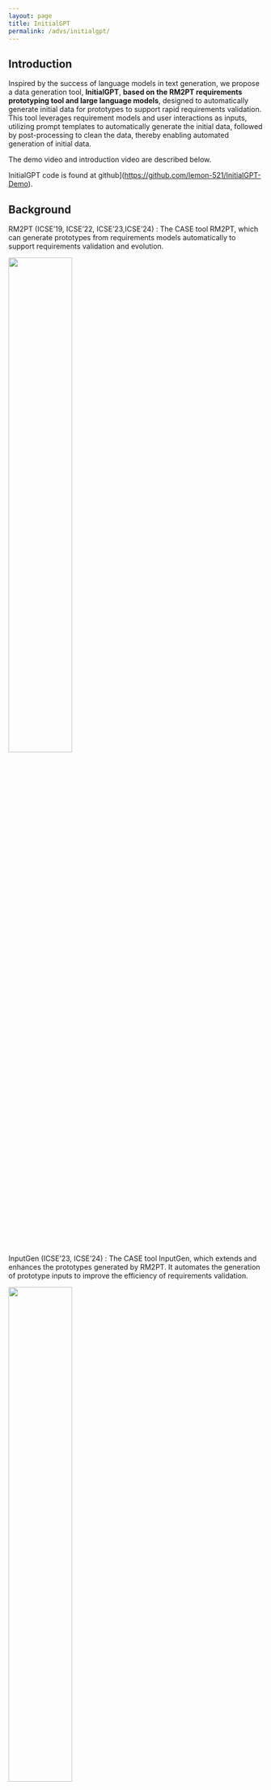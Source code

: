 ```yaml
---
layout: page
title: InitialGPT
permalink: /advs/initialgpt/
---
```


## Introduction

Inspired by the success of language models in text generation, we propose a data generation tool, **InitialGPT**, **based on the RM2PT requirements prototyping tool and large language models**, designed to automatically generate initial data for prototypes to support rapid requirements validation. This tool leverages requirement models and user interactions as inputs, utilizing prompt templates to automatically generate the initial data, followed by post-processing to clean the data, thereby enabling automated generation of initial data. 

The demo video and introduction video are described below.

InitialGPT code is found at github](https://github.com/lemon-521/InitialGPT-Demo).



## Background 

RM2PT (ICSE’19, ICSE’22, ICSE’23,ICSE’24) :  The CASE tool RM2PT, which can generate prototypes from requirements models automatically to support requirements validation and evolution. 

<img src="../../imgs/InputGen/New1.png" alt="" width="50%" height="50%" />

InputGen (ICSE’23, ICSE’24) :  The CASE tool InputGen, which extends and enhances the prototypes generated by RM2PT. It automates the generation of prototype inputs to improve the efficiency of requirements validation.

<img src="../../imgs/InputGen/New2.png" alt="" width="50%" height="50%" />

InitialGPT is a tool that extends the functionality of RM2PT and InputGen. 

<img src="../../imgs/InputGen/new3.png" alt="" width="70%" height="70%" />



## Motivation

**The video cast its motivation is listed as follows (Youtube): **

<iframe class="uk-width-1-3@m" width="560" height="315" src="https://www.youtube.com/embed/6EGOWbwEUnE" frameborder="1" allow="accelerometer; autoplay; encrypted-media; gyroscope; picture-in-picture" allowfullscreen>InitialGPT Youtube Video</iframe>



**InitialGPT's tool demo features as shown below (Youtube):**

<iframe class="uk-width-1-3@m" width="560" height="315" src="https://www.youtube.com/embed/K5lhoRyC4XM" frameborder="1" allow="accelerometer; autoplay; encrypted-media; gyroscope; picture-in-picture" allowfullscreen>InitialGPT Youtube Video</iframe>



## InitialGPT

**InitialGPT** is a data generation tool **based on the RM2PT requirements prototyping tool and large language models** aimed at automating the generation of initial data for prototypes to support rapid requirements validation. 

### Features

**Automatic generation of prompt templates**: On the one hand, InitialGPT extracts domain conceptual information from the requirement model, on the other hand, the tool automatically generates requirement information through interaction with the user, and finally generates prompt templates by combining other pre-processed information.

**Automatic data generation and post-processing**: We design a method to cope with the limitations of api request length and request number of LLMs, and perform data cleansing and re-generation by setting up post-processing rules to ensure that a large amount of reasonable initial data is generated without duplication.

**Data Evaluation**: We propose a set of initial data generation evaluation metrics oriented to requirements validation to ensure data quality.

The workflow of InitialGPT is shown in Fig:

<img src="../../imgs/InputGen/new5.png" alt="" width="80%" height="80%" />

An overview figure of InitialGPT is shown in Fig:

<img src="../../imgs/InputGen/new4.png" alt="" width="80%" height="80%" />



## InitialGPT Installation



### RM2PT with Integration of InitialGPT tool

In the meantime, we've packaged all of the RM2PT integration for the tool [here](https://github.com/lemon-521/InitialGPT-Demo/releases/download/2.0/RM2PT_InitialGPT_win32.win32.x86_64.zip). 



#### Prequest

InitialGPT is an advanced feature of **RM2PT**. We recommend you to use InitialGPT in RM2PT. If you don't have RM2PT, download [here](https://ai4se.com/downloads/).

### Installation

Here is the step-by-step installation. Click [here](https://github.com/lemon-521/InitialGPT-Demo/releases/download/1.0/com.rm2pt.generator.initialgpt.updatesite-1.0.0-SNAPSHOT.zip) to download InitialGPT. Follow the steps below to install.

<img src="../../imgs/InputGen/2offline.png" alt="2offline" width="70%" height="70%" />

<img src="../../imgs/InputGen/InitialGPTchoosepackage1.png" alt="3load" width="70%" height="70%" />

<img src="../../imgs/InputGen/4add.png" alt="4add" width="70%" height="70%" />

<img src="../../imgs/InputGen/InitialGPT333.png" alt="InitialGPT333" width="70%" height="70%" />

<img src="../../imgs/InputGen/6installanyway.png" alt="6installanyway" width="70%" height="70%" />


## InitialGPT Tutorial

You can view the demo video before installing(in the motivation section).

### Prerequest

In order to generate the prototype initial data, you need a requirement model, the **RM2PT project**. For creating or importing a RM2PT project，you can see the tutorial [here](https://ai4se.com/tutorial/user/create_new_project). We recommend importing RM2PT projects from Git, which is avaliable at [CaseStudies](https://github.com/RM2PT/CaseStudies).


### Input of InitialGPT — Requirements Model

<img src="../../imgs/InputGen/InitialGPT_Overview_10.png" alt="InitialGPT_Overview_10" width="70%" height="70%" />

<img src="../../imgs/InputGen/rm.png" alt="rm" width="80%" height="80%" />

The input to InitialGPT is a UML requirements model with OCL constraints. The model includes: a conceptual class diagram, a use case diagram, system sequence diagrams, contracts of and system operations.

- **A conceptual class diagram:** A conceptual class diagram is a concept-relation model, which illustrates abstract and meaningful concepts and their relations in the problem domain, in which the concepts are specified as classes, the relations of the concepts are specified as the associations between the classes, and the properties of the concepts are specified as the attributes of the classes.

- **A use case diagram:** A use case diagram captures domain processes as use cases in terms of interactions between the system and its users. It contains a set of use cases for a system, actors represented a type of users of the system or external systems that the system interacts with, the relations between the actors and these use cases, and relations among use cases.

- **System sequence diagrams:** A system sequence diagram describes a particular domain process of a use case. It contains the actors that interact with the system, the system and the system events that the actors generate, their order, and inter-system events. Compared with the sequence diagram in design models, a system sequence diagram treats all systems as a black box and contains system events across the system boundary between actors and systems without object lifelines and internal interactions between objects.

- **Contracts of system operations:** The contract of a system operation specifies the conditions that the state of the system is assumed to satisfy before the execution of the system operation, called the pre-condition and the conditions that the system state is required to satisfy after the execution (if it terminated), called the post-condition of the system operation. Typically, the pre-condition specifies the properties of the system state that need to be checked when system operation is to be executed, and the postcondition defines the possible changes that the execution of the system operation is to realize.

### Input of InitialGPT — Prompt Template
A good prompt template approach is the key to data generation, which can effectively prompt the large language model to generate data so as to better utilize the performance of the large model. 

Since ChatGPT has the limitation of data response time and length for the api usage, we have designed two sets of templates for ChatGPT, which are used for generating general amount of data and large amount of data respectively.

<img src="../../imgs/InputGen/InitialGPT_Overview11.png.png" alt="InitialGPT_Overview11" width="70%" height="70%" />

### Prompt Template

We have designed a corresponding prompt generation template as shown in the figure:

<img src="../../imgs/InputGen/new15.png" alt="InitialGPT_Overview11" width="80%" height="80%" />

#### General Prompt Template

The general prompt template consists of three main components. The Initial Information Prompt is a well-tested general prompt, the Input section consists of user interaction information and domain entity information automatically generated by the requirements model, and the Output section specifies the format of the output data.
<img src="../../imgs/InputGen/GeneralFarmat.png" alt="GeneralFarmat" width="70%" height="70%" />

#### Large Prompt Template
The Large Data Amount Prompt Template is similar to the General Prompt Template, but is generated for a single entity, 40 at one time, and post-processed until the final required number is fully generated.
<img src="../../imgs/InputGen/largeFarmat.png" alt="largeFarmat" width="70%" height="70%" />

### 1) Generate a prototype from the requirement model
After you import a requirements model, first, we use the RM2PT to generate a prototype from the requirements model by right click on `cocome.remodel` -> `RM2PT`-> `OO Prototype`-> ` Generate Desktop Prototype`

<img src="../../imgs/InputGen/10generateprototype.png" alt="10generateprototype" width="70%" height="70%" />

### 2) Run the InitialGPT tool to refactor and enhance the prototype
after you generate a prototype, we use the InitialGPT to refactor the prototype from the requirements model by right click on `cocome.remodel` -> `RM2PT-dev`-> `InitialGPT`, and update the project.

<img src="../../imgs/InputGen/InitialGPT9refactor.png" alt="InitialGPT9refactor" width="70%" height="70%" />

### 3) The third step is to run the refactored prototype
Run the refactored prototype to validate the requirements by right click on `COCOMEPrototype` -> `pom.xml`-> `run`-> `maven build`
.
<img src="../../imgs/InputGen/8runprototype.png" alt="8runprototype" width="70%" height="70%" />

### 4) Generate the initial data to validate the requirements.


### The Output of InitialGPT

After automatically refactoring and enhancing the generated prototype by the tool InitialGPT, the enhanced prototype contains two advantages as follows:

- **Automatic initial data generation of prototypes**. The enhanced prototypes can automatically generate large amounts of prototype initial data for requirements validation via a large language model.

- **Automatic Data Prompts Generation for large language models**. A method is proposed to automatically generate prompts for large language models based on the requirement model, aiming to prompt GPT-3.5 to generate more compliant, reasonable, and effective data that satisfies the requirements.

- **Automated evaluation of generated data**. To facilitate users in quickly understanding data quality, we have designed an automatic evaluation feature based on specific metrics.


### For the CoCoME example
In the system status, Click on the initial data generation button and in the data generation screen
<img src="../../imgs/InputGen/InitialGPT_chushi.png" alt="InitialGPT_chushi" width="70%" height="70%" />

1. The first step is to select a model. The current models used are gpt-4o, gpt-4 and gpt-3.5-turbo; more large language models will be added later.

  <img src="../../imgs/InputGen/new6.png" alt="new6" width="70%" height="70%" />

  <img src="../../imgs/InputGen/new7.png" alt="" width="70%" height="70%" />

  

2. Click on Generate Settings and then choose whether to use a proxy on the pop-up page. If you do, please delete "no" and fill in your own proxy port, then fill in your openai key.

   here you can set the number of entities we want to generate for each entity. Also, you can add as many prompts as you want to the note box.

   <img src="../../imgs/InputGen/new8.png" alt="" width="70%" height="70%" />

   

3. After the settings have been input, click on the Generate Prompt button and Prompt will be generated automatically. If you are not satisfied with the generated prompt template, you can further modify it. 

  <img src="../../imgs/InputGen/new9.png" alt="" width="70%" height="70%" />

4. Then, click the "Generation" button. Here, you can see the time corresponding to the number of generated entities we have tested.
    <img src="../../imgs/InputGen/InitialGPT_generate7.png" alt="InitialGPT_generate7" width="70%" height="70%" />

5. After successful generation, you can view the generated entities in the table view or yaml view, and you can also modify them to better match your requirements. 

   <img src="../../imgs/InputGen/new10.png" alt="InitialGPT_generate7" width="70%" height="70%" />

6. To facilitate users in quickly understanding data quality, we have designed an automatic evaluation feature based on specific metrics. You can click the "Automatic Evaluation" button to view the generated data on the panel. To start the evaluation, click the "Evaluation" button on the right.

  <img src="../../imgs/InputGen/new11.png" alt="InitialGPT_generate7" width="50%" height="50%" />

7. Until completion of the evaluation, the evaluation results will be displayed on the panel. 

  <img src="../../imgs/InputGen/new12.png" alt="InitialGPT_generate7" width="50%" height="50%" />

8. If you are dissatisfied with the data quality, you may click the "Regenerate" button on the right. Once the data is regenerated, it can be viewed in the table.

  <img src="../../imgs/InputGen/new13.png" alt="InitialGPT_generate7" width="50%" height="50%" />

9. 

10. Finally, click on the "load data" button to import the initial data into the prototype.
    <img src="../../imgs/InputGen/new10.png" alt="InitialGPT_generate8" width="70%" height="70%" />

11. At the same time, the generated data is saved, and you can click on the Load File button to load the file directly next time without having to generate it again. 
      <img src="../../imgs/InputGen/InitialGPT_load.png" alt="InitialGPT_load" width="70%" height="70%" />

For more details, please see [CaseStudies](https://github.com/RM2PT/CaseStudies).



### InitialGPT Evalution

#### Case Studies
In this section, we first present the case studies and then show the evaluation results based on the case studies.

This paragraph discusses the reuse of four case studies to demonstrate the validity and functionality of InitialGPT. The case studies include systems that are widely used in daily life, namely a supermarket system (CoCoME), a library management system (LibMS), an automated teller machine (ATM) and a loan processing system (LoanPS). 
More details of the requirements models can be found at GitHub https://github.com/RM2PT/CaseStudies. 

The complexity of these requirement models is shown in Table 1. InitialGPT's experimental settings are 2.8GHz Intel Core i5, 16GB DDR3, JDK 11 (JDK 11 has been embedded directly into RM2PT). The large model is tested using the api of  gpt-4o,gpt-4 and gpt-3.5-turbo. 
We have a concise training on utilizing CASE tools for requirements validation. 

<img src="../../imgs/InputGen/InitialGPT_table1.png" alt="InitialGPT_table1" width="70%" height="70%" />


#### Evaluation Results
In this section, we first present the case studies and then show the evaluation indicators with evaluation results based on the case studies.

#### Efficiency Experments：

InitialGPT can refactor the prototype generated by RM2PT in combination with gpt to automatically generate the initial data. 
In order to assess effectiveness, we conducte a comparison between two versions: 

(1) **The prototype generated by RM2PT tool** and (2) **The improved prototype that refactoring by InitialGPT**. 

The experiments involve validating requirements through the generation of initial data using InitialGPT or manual writing of initial data. The results of the experiments are shown in Table II.

<img src="../../imgs/InputGen/InitialGPT_table2.png" alt="InitialGPT_table2" width="70%" height="70%" />

We calculate the time efficiency of using the prototype for requirements validation. As shown in Table 3 on average, it takes a developer **29.37 minutes to write 100 initial entities data, while ChatGPT takes only 2.96 minutes to automatically generate**, and the enhanced prototype is able to **improve the efficiency of requirements validation by 6x times **over a manually written prototype, and **the more initial data required, the more time is saved**.

<img src="../../imgs/InputGen/InitialGPT_table3.png" alt="InitialGPT_table3" width="70%" height="70%" />



#### Quality Evaluation 

At the same time, we also evaluate the quality of GPT-generated data. For the evaluation of data quality, we propose **10 evaluation dimensions with 15 evaluation indicators**. 

**Evaluation indicators for data quality**

The detailed evaluation dimensions and evaluation indicators are shown in the figure:

<img src="../../imgs/InputGen/InitialGPT_table5.png" alt="InitialGPT_table5" width="100%" height="85%" />



**Evaluation Rule for data quality** 

The evaluation rule is a **5-point** scale, where the score of each indicator is calculated and then the total score is calculated based on the corresponding weights.  

The evaluation rule is a 5-point scale, using the "Number of Entities Coverage" as an example.
5 points: The data cover all entities and there are enough of each.
4 points: The data covers most entities, but the number of entities is sufficient.
3 points: The data covers most of the entities, but there are some omissions in the number of entities generated.
2 points: The data covers a basic range of entities and there are omissions in the number of entities generated.
1 point: The data covers very few entities and the number of entities generated is small.
0 points: The data does not cover any entities or the data is not available at all.
From high to low, a score of 5 indicates that the data fully meets the requirements of the evaluation indicators, a score of 1 indicates that the data rarely meets the requirements of the evaluation indicators, and a score of 0 indicates that the data does not meet the requirements of the evaluation indicators at all and is not available.




#### Results of data quality evaluation

We conducted three experiments as shown in Table IV. 

Table IV show that the quality of data generated by GPT-4 is better than GPT-3.5-turbo, which is basically similar to the quality of manually written data. 

<img src="../../imgs/InputGen/new14.png" alt="InitialGPT_table4" width="70%" height="70%" />

For more details, the manually written initial CoCoME data and the GPT-generated initial data are  [here](https://github.com/lemon-521/InitialGPT/releases/download/V2.0.1/Data.zip).

